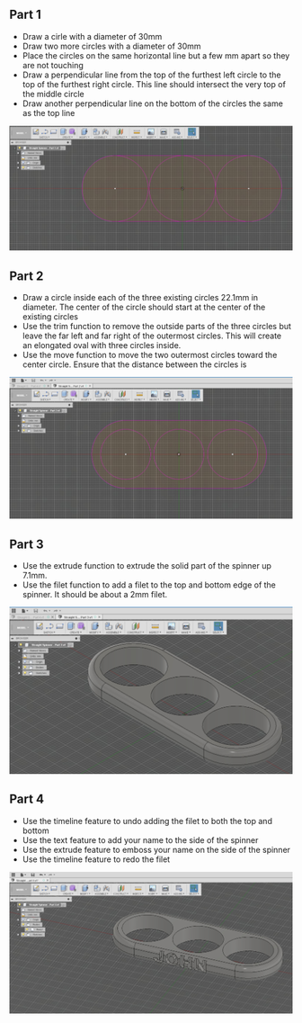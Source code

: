 Part 1
------

 - Draw a cirle with a diameter of 30mm
 - Draw two more circles with a diameter of 30mm
 - Place the circles on the same horizontal line but a few mm apart so
   they are not touching
 - Draw a perpendicular line from the top of the furthest left circle to
   the top of the furthest right circle.  This line should intersect the
   very top of the middle circle
 - Draw another perpendicular line on the bottom of the circles the same
   as the top line
   
![enter image description here](https://github.com/fusecodecamp2017/IntroductionTo3DPrinting/blob/master/Straight%20Spinner%20-%20Part%201.jpg)

Part 2
------

 - Draw a circle inside each of the three existing circles 22.1mm in
   diameter.  The center of the circle should start at the center of the
   existing circles
 - Use the trim function to remove the outside parts of the three
   circles but leave the far left and far right of the outermost
   circles.  This will create an elongated oval with three circles
   inside.
 - Use the move function to move the two outermost circles toward the
   center circle.  Ensure that the distance between the circles is

![enter image description here](https://github.com/fusecodecamp2017/IntroductionTo3DPrinting/blob/master/Straight%20Spinner%20-%20Part%202.jpg)

Part 3
------

 - Use the extrude function to extrude the solid part of the spinner up
   7.1mm.
 - Use the filet function to add a filet to the top and bottom edge of
   the spinner.  It should be about a 2mm filet.
   
![enter image description here](https://github.com/fusecodecamp2017/IntroductionTo3DPrinting/blob/master/Straight%20Spinner%20-%20Part%203.jpg)

Part 4
------

 - Use the timeline feature to undo adding the filet to both the top and
   bottom
 - Use the text feature to add your name to the side of the spinner
 - Use the extrude feature to emboss your name on the side of the
   spinner
 - Use the timeline feature to redo the filet

![enter image description here](https://github.com/fusecodecamp2017/IntroductionTo3DPrinting/blob/master/Straight%20Spinner%20-%20Part%204.jpg)
